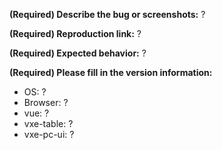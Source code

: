**(Required) Describe the bug or screenshots:**
?

**(Required) Reproduction link:**
?

**(Required) Expected behavior:**
?

**(Required) Please fill in the version information:**

- OS: ?
- Browser: ?
- vue: ?
- vxe-table: ?
- vxe-pc-ui: ?
